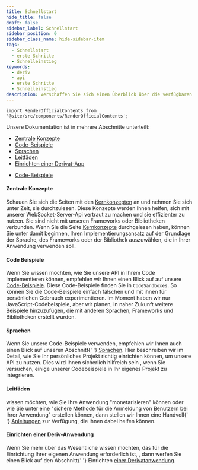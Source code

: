 ```yaml
---
title: Schnellstart
hide_title: false
draft: false
sidebar_label: Schnellstart
sidebar_position: 0
sidebar_class_name: hide-sidebar-item
tags:
  - Schnellstart
  - erste Schritte
  - Schnelleinstieg
keywords:
  - deriv
  - api
  - erste Schritte
  - Schnelleinstieg
description: Verschaffen Sie sich einen Überblick über die verfügbaren Deriv-API-Codebeispiele und -sprachen und wie Sie diese für die Erstellung Ihrer Trading-App verwenden können.
---
```


```mdx-code-block
import RenderOfficialContents from '@site/src/components/RenderOfficialContents';
```

Unsere Dokumentation ist in mehrere Abschnitte unterteilt:

<RenderOfficialContents>
  <ul>
    <li>
      <a href='category/core-concepts'>Zentrale Konzepte</a>
    </li>
    <li>
      <a href='category/code-examples'>Code-Beispiele</a>
    </li>
    <li>
      <a href='category/languages'>Sprachen</a>
    </li>
    <li>
      <a href='category/guides'>Leitfäden</a>
    </li>
    <li>
      <a href='setting-up-a-deriv-application'>Einrichten einer Derivat-App</a>
    </li>
  </ul>
  <ul>
    <li>
      <a href='category/code-examples'>Code-Beispiele</a>
    </li>
  </ul>
</RenderOfficialContents>

<RenderOfficialContents>
  <h4>Zentrale Konzepte</h4>
</RenderOfficialContents>

<RenderOfficialContents>
    Schauen Sie sich die Seiten mit den <a href='category/core-concepts'>Kernkonzepten</a> an und nehmen Sie sich unter
    Zeit, sie durchzulesen. Diese Konzepte werden Ihnen helfen, sich mit unserer WebSocket-Server-Api
    vertraut zu machen und sie effizienter zu nutzen. Sie sind nicht mit unseren Frameworks oder Bibliotheken verbunden.
</RenderOfficialContents>

<RenderOfficialContents>
    Wenn Sie die Seite <a href='category/core-concepts'>Kernkonzepte</a> durchgelesen haben, können Sie unter
    damit beginnen, Ihren Implementierungsansatz auf der Grundlage der Sprache, des Frameworks oder der Bibliothek auszuwählen, die
    in Ihrer Anwendung verwenden soll.
</RenderOfficialContents>

<h4>Code Beispiele</h4>

Wenn Sie wissen möchten, wie Sie unsere API in Ihrem Code implementieren können, empfehlen wir Ihnen einen Blick auf
auf unsere <a href='category/code-examples'>Code-Beispiele</a>. Diese Code-Beispiele finden Sie in
`CodeSandboxes`. So können Sie die Code-Beispiele einfach fälschen und mit ihnen für
persönlichen Gebrauch experimentieren. Im Moment haben wir nur JavaScript-Codebeispiele, aber wir planen, in naher Zukunft weitere Beispiele hinzuzufügen, die mit anderen Sprachen, Frameworks und Bibliotheken erstellt wurden.

<RenderOfficialContents>
  <h4>Sprachen</h4>
</RenderOfficialContents>

<RenderOfficialContents>
    Wenn Sie unsere Code-Beispiele verwenden, empfehlen wir Ihnen auch einen Blick auf unseren Abschnitt{' '}
    <a href='category/languages'>Sprachen</a>. Hier beschreiben wir im Detail, wie Sie
    Ihr persönliches Projekt richtig einrichten können, um unsere API zu nutzen. Dies wird Ihnen sicherlich hilfreich sein
    , wenn Sie versuchen, einige unserer Codebeispiele in Ihr eigenes Projekt zu integrieren.
</RenderOfficialContents>

<RenderOfficialContents>
  <h4>Leitfäden</h4>
</RenderOfficialContents>

<RenderOfficialContents>wissen möchten, wie Sie Ihre Anwendung "monetarisieren" können oder wie Sie unter
    eine "sichere Methode für die Anmeldung von Benutzern bei Ihrer Anwendung" erstellen können, dann stellen wir Ihnen eine Handvoll{' '}
    <a href='category/guides'>Anleitungen</a> zur Verfügung, die Ihnen dabei helfen können.</RenderOfficialContents>

<RenderOfficialContents>
  <h4>Einrichten einer Deriv-Anwendung</h4>
</RenderOfficialContents>

<RenderOfficialContents>
    Wenn Sie mehr über das Wesentliche wissen möchten, das für die Einrichtung Ihrer eigenen Anwendung erforderlich ist,
    , dann werfen Sie einen Blick auf den Abschnitt{' '}
    Einrichten <a href='setting-up-a-deriv-application'>einer Derivatanwendung</a>.
</RenderOfficialContents>
